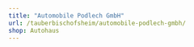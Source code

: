 ```yaml
---
title: "Automobile Podlech GmbH"
url: /tauberbischofsheim/automobile-podlech-gmbh/
shop: Autohaus
---
```

